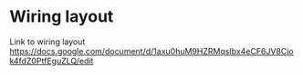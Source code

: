 # Wiring layout

Link to wiring layout
https://docs.google.com/document/d/1axu0huM9HZRMqsIbx4eCF6JV8Ciok4fdZ0PtfEguZLQ/edit

